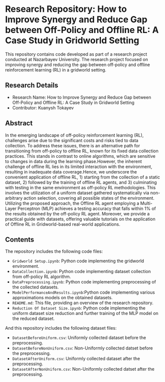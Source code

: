 # Research Repository: How to Improve Synergy and Reduce Gap between Off-Policy and Offline RL: A Case Study in Gridworld Setting

This repository contains code developed as part of a research project conducted at Nazarbayev University. The research project focused on improving synergy and reducing the gap between off-policy and offline reinforcement learning (RL) in a gridworld setting.

## Research Details

- Research Name: How to Improve Synergy and Reduce Gap between Off-Policy and Offline RL: A Case Study in Gridworld Setting
- Contributor: Kuanysh Tokayev

## Abstract

In the emerging landscape of off-policy reinforcement learning (RL), challenges arise due to the significant costs and risks tied to data collection. To address these issues, there is an alternative path for transitioning from off-policy to offline RL, known for its fixed data collection practices. This stands in contrast to online algorithms, which are sensitive to changes in data during the learning phase.However, the inherent challenge of offline RL lies in its limited interaction with the environment, resulting in inadequate data coverage.Hence, we underscore the convenient application of offline RL, 1) starting from the collection of a static dataset, 2) followed by the training of offline RL agents, and 3) culminating with testing in the same environment as off-policy RL methodologies. This involves the utilization of a uniform dataset gathered systematically via non-arbitrary action selection, covering all possible states of the environment. Utilizing the proposed approach, the Offline RL agent employing a Multi-Layer Perceptron (MLP) achieves a testing accuracy that falls within 1\% of the results obtained by the off-policy RL agent. Moreover, we provide a practical guide with datasets, offering valuable tutorials on the application of Offline RL in Gridworld-based real-world applications.

## Contents

The repository includes the following code files:

- `Gridworld Setup.ipynb`: Python code implementing the gridworld environment.
- `DataCollection.ipynb`: Python code implementing dataset collection from off-policy RL algorithm.
- `DataPreprocessing.ipynb`: Python code implementing preprocessing of the collected datasets.
- `ModelPerformanceAndResults.ipynb`:Python code implementing various approximations models on the obtained datasets.
- `README.md`: This file, providing an overview of the research repository.
- `Reduction Of Dataset Size.ipynb`: Python code implementing the uniform dataset size reduction and further training of the MLP model on the reduced dataset.

And this repository includes the following dataset files:

- `DatasetBeforeUniform.csv`: Uniformly collected dataset before the preprocessing.
- `DatasetBeforeNonUniform.csv`: Non-Uniformly collected datset before the preprocessing.
- `DatasetAfterUniform.csv`: Uniformly collected dataset after the preprocessing.
- `DatasetAfterNonUniform.csv`: Non-Uniformly collected datset after the preprocessing.
